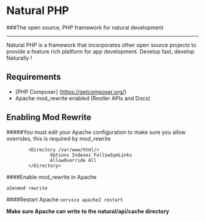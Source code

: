 # Natural PHP
###The open source, PHP framework for natural development
***
Natural PHP is a framework that incorporates other open source projects
to provide a feature rich platform for app development.
Develop fast, develop Naturally !

## Requirements
* [PHP Composer] (https://getcomposer.org/)
* Apache mod_rewrite enabled (Restler APIs and Docs)

## Enabling Mod Rewrite

#####You must edit your Apache configuration to make sure you allow overrides, this is required by mod_rewrite

```
        <Directory /var/www/html/>
                Options Indexes FollowSymLinks
                AllowOverride All
        </Directory>
```
####Enable mod_rewrite in Apache

`a2enmod rewrite`

####Restart Apache
`service apache2 restart`

**Make sure Apache can write to the natural/api/cache directory**